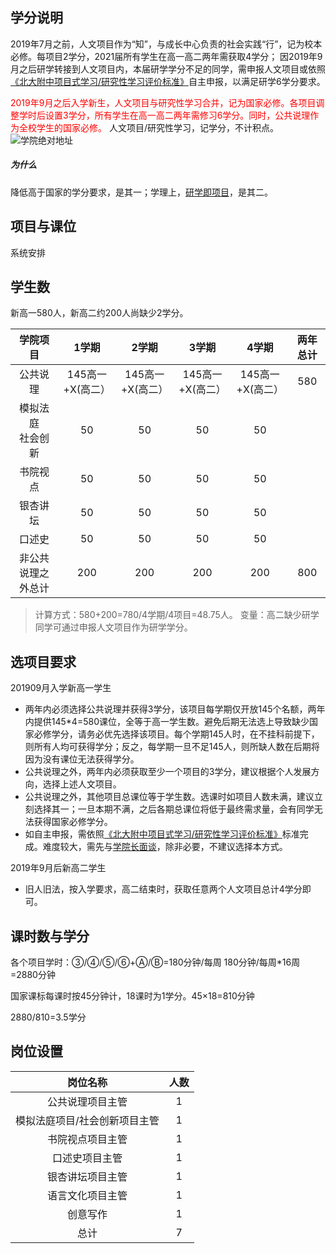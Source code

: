 ## 学分说明

2019年7月之前，人文项目作为“知”，与成长中心负责的社会实践“行”，记为校本必修。每项目2学分，2021届所有学生在高一高二两年需获取4学分；
因2019年9月之后研学转接到人文项目内，本届研学学分不足的同学，需申报人文项目或依照[《北大附中项目式学习/研究性学习评价标准》](README2.md)自主申报，以满足研学6学分要求。

 <span style="color:red">2019年9月之后入学新生，人文项目与研究性学习合并，记为国家必修。各项目调整学时后设置3学分，所有学生在高一高二两年需修习6学分。同时，公共说理作为全校学生的国家必修。 </span>
 人文项目/研究性学习，记学分，不计积点。
![学院绝对地址](https://pkuschool.github.io/images/zhixing.png)

##### 为什么

降低高于国家的学分要求，是其一；学理上，[研学即项目](https://pkuschool.github.io/2019/05/29/yanjiuxingxuexi/)，是其二。

## 项目与课位

系统安排

## 学生数

新高一580人，新高二约200人尚缺少2学分。

|学院项目|1学期|2学期| 3学期 |4学期 |两年总计 |
|:------:|:------:|:---:|:---:|:---:|:---:|
| 公共说理 | 145高一+X(高二）|145高一+X(高二） |145高一+X(高二）  |145高一+X(高二）|580|
| 模拟法庭<br>社会创新| 50 | 50   |50   |50  |
| 书院视点 | 50 | 50   |50   |50  |
| 银杏讲坛 |  50 | 50   |50   |50  |
| 口述史 |  50 | 50   |50   |50  |
| 非公共说理之外总计 | 200 |200|200 |200 |800|

> 计算方式：580+200=780/4学期/4项目=48.75人。
> 变量：高二缺少研学同学可通过申报人文项目作为研学学分。

## 选项目要求

201909月入学新高一学生

* 两年内必须选择公共说理并获得3学分，该项目每学期仅开放145个名额，两年内提供145*4=580课位，全等于高一学生数。避免后期无法选上导致缺少国家必修学分，请务必优先选择该项目。每个学期145人时，在不挂科前提下，则所有人均可获得学分；反之，每学期一旦不足145人，则所缺人数在后期将因为没有课位无法获得学分。
* 公共说理之外，两年内必须获取至少一个项目的3学分，建议根据个人发展方向，选择上述人文项目。
* 公共说理之外，其他项目总课位等于学生数。选课时如项目人数未满，建议立刻选择其一；一旦本期不满，之后各期总课位将低于最终需求量，会有同学无法获得国家必修学分。
* 如自主申报，需依照[《北大附中项目式学习/研究性学习评价标准》](README2.md)标准完成。难度较大，需先与[学院长面谈](mailto:sunyulei@i.pkuschool.edu.cn)，除非必要，不建议选择本方式。

2019年9月后新高二学生

* 旧人旧法，按入学要求，高二结束时，获取任意两个人文项目总计4学分即可。

## 课时数与学分

各个项目学时：③/④/⑤/⑥+Ⓐ/Ⓑ=180分钟/每周  180分钟/每周*16周=2880分钟

国家课标每课时按45分钟计，18课时为1学分。45×18=810分钟

2880/810=3.5学分

## 岗位设置
|岗位名称|人数|
| :------: |:------: |
|公共说理项目主管|1|
|模拟法庭项目/社会创新项目主管 |1|
|书院视点项目主管|1|
|口述史项目主管 |1|
|银杏讲坛项目主管|1|
|语言文化项目主管|1|
|创意写作|1|
|总计|7|


